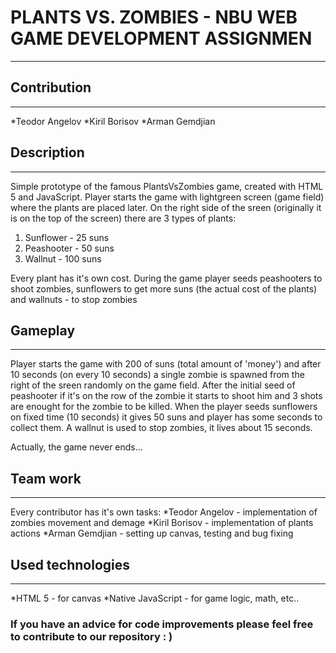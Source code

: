 # PLANTS VS. ZOMBIES - NBU WEB GAME DEVELOPMENT ASSIGNMEN
---------------------------------------------------------
  
## Contribution
---------------

*Teodor Angelov
*Kiril Borisov
*Arman Gemdjian

## Description
--------------
Simple prototype of the famous PlantsVsZombies game, created with HTML 5 and JavaScript.
Player starts the game with lightgreen screen (game field) where the plants are placed later.
On the right side of the sreen (originally it is on the top of the screen) there are 3 types
of plants:

1. Sunflower - 25 suns
2. Peashooter - 50 suns
3. Wallnut - 100 suns

Every plant has it's own cost. During the game player seeds peashooters to shoot zombies,
sunflowers to get more suns (the actual cost of the plants) and wallnuts - to stop zombies

## Gameplay
-----------
Player starts the game with 200 of suns (total amount of 'money') and after 10 seconds
(on every 10 seconds) a single zombie is spawned from the right of the sreen randomly on the
game field. After the initial seed of peashooter if it's on the row of the zombie it starts to 
shoot him and 3 shots are enought for the zombie to be killed. When the player seeds sunflowers
on fixed time (10 seconds) it gives 50 suns and player has some seconds to collect them. 
A wallnut is used to stop zombies, it lives about 15 seconds. 

Actually, the game never ends...

## Team work
------------
Every contributor has it's own tasks:
*Teodor Angelov - implementation of zombies movement and demage
*Kiril Borisov - implementation of plants actions
*Arman Gemdjian - setting up canvas, testing and bug fixing

## Used technologies
--------------------
*HTML 5 - for canvas
*Native JavaScript - for game logic, math, etc..

### If you have an advice for code improvements please feel free to contribute to our repository : ) 